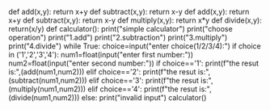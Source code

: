 def add(x,y):
  return x+y
def subtract(x,y):
    return x-y
def add(x,y):
  return x+y
def subtract(x,y):
    return x-y
def multiply(x,y):
      return x*y
def divide(x,y):
       return(x/y)
def calculator():
       print("simple calculator")
       print("choose operation")
       print("1.add")
       print("2.subtraction")
       print("3.multiply")
       print("4.divide")
       while True:
         choice=input("enter choice(1/2/3/4):")
         if choice in ('1','2','3','4'):
            num1=float(input("enter first number:"))
            num2=float(input("enter second number:"))
            if choice=='1':
               print(f"the resut is:",(add(num1,num2)))
            elif choice=='2':
               print(f"the resut is:",(subtract(num1,num2)))
            elif choice=='3':
               print(f"the resut is:",(multiply(num1,num2)))
            elif choice=='4':
               print(f"the resut is:",(divide(num1,num2)))
            else:
               print("invalid input")
calculator()
